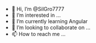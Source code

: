 - 👋 Hi, I’m @SilGro7777
- 👀 I’m interested in ...
- 🌱 I’m currently learning Angular
- 💞️ I’m looking to collaborate on ...
- 📫 How to reach me ...

<!---
SilGro7777/SilGro7777 is a ✨ special ✨ repository because its `README.md` (this file) appears on your GitHub profile.
You can click the Preview link to take a look at your changes.
--->
